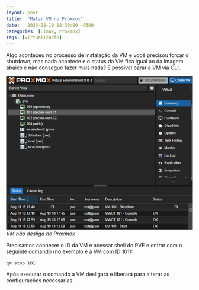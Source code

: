 ```yaml
---
layout: post
title:  "Matar VM no Proxmox"
date:   2023-08-19 18:30:00 -0300
categories: [Linux, Proxmox]
tags: [virtualização]
---
```



Algo aconteceu no processo de instalação da VM e você precisou forçar o shutdown, mas nada acontece e o status da VM fica igual ao da imagem abaixo e não consegue fazer mais nada? É possível parar a VM via CLI.

![T-568A](/assets/img/vm-nao-desliga.png)
_VM não desliga no Proxmox_

Precisamos conhecer o ID da VM e acessar shell do PVE e entrar com o seguinte comando (no exemplo é a VM com ID 101):

```shell
qm stop 101
```
Após executar o comando a VM desligará e liberará para alterar as configurações necessárias.
